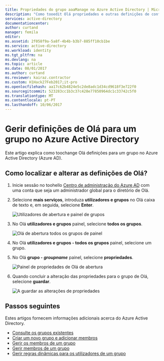 ```yaml
---
title: Propriedades do grupo aaaManage no Azure Active Directory | Microsoft Docs
description: "Como tooedit Olá propriedades e outras definições de configuração para um grupo no Azure Active Directory"
services: active-directory
documentationcenter: 
author: curtand
manager: femila
editor: 
ms.assetid: 2f058f9a-5a8f-4b4b-b3b7-885ff10cb1be
ms.service: active-directory
ms.workload: identity
ms.tgt_pltfrm: na
ms.devlang: na
ms.topic: article
ms.date: 08/01/2017
ms.author: curtand
ms.reviewer: kairaz.contractor
ms.custom: H1Hack27Feb2017;it-pro
ms.openlocfilehash: aa17c62b4824e5c2de8adc1d34cd9618f3e722f0
ms.sourcegitcommit: 523283cc1b3c37c428e77850964dc1c33742c5f0
ms.translationtype: MT
ms.contentlocale: pt-PT
ms.lasthandoff: 10/06/2017
---
```

# <a name="manage-hello-settings-for-a-group-in-azure-active-directory"></a>Gerir definições de Olá para um grupo no Azure Active Directory
Este artigo explica como toochange Olá definições para um grupo no Azure Active Directory (Azure AD).

## <a name="how-do-i-find-and-change-hello-settings"></a>Como localizar e alterar as definições de Olá?
1. Inicie sessão no toohello [Centro de administração do Azure AD](https://aad.portal.azure.com) com uma conta que seja um administrador global para o diretório de Olá.
2. Selecione **mais serviços**, introduza **utilizadores e grupos** no Olá caixa de texto e, em seguida, selecione **Enter**.

   ![Utilizadores de abertura e painel de grupos](./media/active-directory-groups-settings-azure-portal/search-user-management.png)
3. No Olá **utilizadores e grupos** painel, selecione **todos os grupos**.

   ![Olá de abertura todos os grupos de painel](./media/active-directory-groups-settings-azure-portal/view-groups-blade.png)
4. No Olá **utilizadores e grupos - todos os grupos** painel, selecione um grupo.
5. No Olá **grupo - *groupname***  painel, selecione **propriedades**.

   ![Painel de propriedades de Olá de abertura](./media/active-directory-groups-settings-azure-portal/select-group-properties.png)
6. Quando concluir a alteração das propriedades para o grupo de Olá, selecione **guardar**.    

   ![A guardar as alterações de propriedades](./media/active-directory-groups-settings-azure-portal/save-group-properties.png)

## <a name="next-steps"></a>Passos seguintes
Estes artigos fornecem informações adicionais acerca do Azure Active Directory.

* [Consulte os grupos existentes](active-directory-groups-view-azure-portal.md)
* [Criar um novo grupo e adicionar membros](active-directory-groups-create-azure-portal.md)
* [Gerir os membros de um grupo](active-directory-groups-members-azure-portal.md)
* [Gerir membros de um grupo](active-directory-groups-membership-azure-portal.md)
* [Gerir regras dinâmicas para os utilizadores de um grupo](active-directory-groups-dynamic-membership-azure-portal.md)
